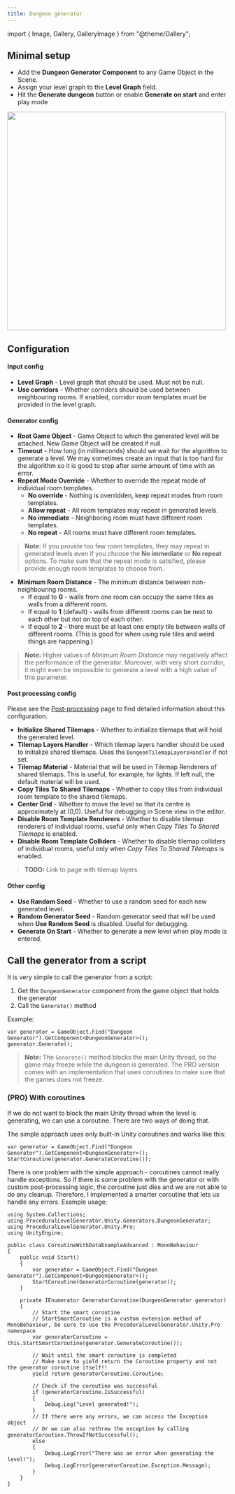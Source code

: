 ```yaml
---
title: Dungeon generator
---
```


import { Image, Gallery, GalleryImage } from "@theme/Gallery";

## Minimal setup

- Add the **Dungeon Generator Component** to any Game Object in the Scene.
- Assign your level graph to the **Level Graph** field.
- Hit the **Generate dungeon** button or enable **Generate on start** and enter play mode

<Image src="img/v2/generators/dungeon_generator_inspector.png" caption="Dungeon generator runner" width="500px" />

## Configuration

#### Input config

- **Level Graph** - Level graph that should be used. Must not be null.
- **Use corridors** - Whether corridors should be used between neighbouring rooms. If enabled, corridor room templates must be provided in the level graph.

#### Generator config

- **Root Game Object** - Game Object to which the generated level will be attached. New Game Object will be created if null.
- **Timeout** - How long (in milliseconds) should we wait for the algorithm to generate a level. We may sometimes create an input that is too hard for the algorithm so it is good to stop after some amount of time with an error.
- **Repeat Mode Override** - Whether to override the repeat mode of individual room templates.
    - **No override** - Nothing is overridden, keep repeat modes from room templates.
    - **Allow repeat** - All room templates may repeat in generated levels.
    - **No immediate** - Neighboring room must have different room templates.
    - **No repeat** - All rooms must have different room templates.

> **Note:** If you provide too few room templates, they may repeat in generated levels even if you choose the **No immediate** or **No repeat** options. To make sure that the repeat mode is satisfied, please provide enough room templates to choose from.

- **Minimum Room Distance** - The minimum distance between non-neighbouring rooms.
    - If equal to **0** - walls from one room can occupy the same tiles as walls from a different room.
    - If equal to **1** (default) - walls from different rooms can be next to each other but not on top of each other.
    - If equal to **2** - there must be at least one empty tile between walls of different rooms. (This is good for when using rule tiles and weird things are happening.)

> **Note:** Higher values of *Minimum Room Distance* may negatively affect the performance of the generator. Moreover, with very short corridor, it might even be impossible to generate a level with a high value of this parameter.

#### Post processing config

Please see the [Post-processing](../generators/post-process) page to find detailed information about this configuration.

- **Initialize Shared Tilemaps** - Whether to initialize tilemaps that will hold the generated level.
- **Tilemap Layers Handler** - Which tilemap layers handler should be used to initialize shared tilemaps. Uses the `DungeonTilemapLayersHandler` if not set.
- **Tilemap Material** - Material that will be used in Tilemap Renderers of shared tilemaps. This is useful, for example, for lights. If left null, the default material will be used.
- **Copy Tiles To Shared Tilemaps** - Whether to copy tiles from individual room template to the shared tilemaps.
- **Center Grid** - Whether to move the level so that its centre is approximately at (0,0). Useful for debugging in Scene view in the editor.
- **Disable Room Template Renderers** - Whether to disable tilemap renderers of individual rooms, useful only when *Copy Tiles To Shared Tilemaps* is enabled.
- **Disable Room Template Colliders** - Whether to disable tilemap colliders of individual rooms, useful only when *Copy Tiles To Shared Tilemaps* is enabled.

> **TODO:** Link to page with tilemap layers.

#### Other config

- **Use Random Seed** - Whether to use a random seed for each new generated level. 
- **Random Generator Seed** - Random generator seed that will be used when **Use Random Seed** is disabled. Useful for debugging.
- **Generate On Start** - Whether to generate a new level when play mode is entered.

## Call the generator from a script

It is very simple to call the generator from a script:

1. Get the `DungeonGenerator` component from the game object that holds the generator
2. Call the `Generate()` method

Example:

    var generator = GameObject.Find("Dungeon Generator").GetComponent<DungeonGenerator>();
    generator.Generate();

> **Note:** The `Generate()` method blocks the main Unity thread, so the game may freeze while the dungeon is generated. The PRO version comes with an implementation that uses coroutines to make sure that the games does not freeze.

### (PRO) With coroutines

If we do not want to block the main Unity thread when the level is generating, we can use a coroutine. There are two ways of doing that.

The simple approach uses only built-in Unity coroutines and works like this:

    var generator = GameObject.Find("Dungeon Generator").GetComponent<DungeonGenerator>();
    StartCoroutine(generator.GenerateCoroutine());

There is one problem with the simple approach - coroutines cannot really handle exceptions. So if there is some problem with the generator or with custom post-processing logic, the coroutine just dies and we are not able to do any cleanup. Therefore, I implemented a smarter coroutine that lets us handle any errors. Example usage:

    using System.Collections;
    using ProceduralLevelGenerator.Unity.Generators.DungeonGenerator;
    using ProceduralLevelGenerator.Unity.Pro;
    using UnityEngine;

    public class CoroutineWithDataExampleAdvanced : MonoBehaviour
    {
        public void Start()
        {
            var generator = GameObject.Find("Dungeon Generator").GetComponent<DungeonGenerator>();
            StartCoroutine(GeneratorCoroutine(generator));
        }

        private IEnumerator GeneratorCoroutine(DungeonGenerator generator)
        {
            // Start the smart coroutine
            // StartSmartCoroutine is a custom extension method of MonoBehaviour, be sure to use the ProceduralLevelGenerator.Unity.Pro namespace
            var generatorCoroutine = this.StartSmartCoroutine(generator.GenerateCoroutine());

            // Wait until the smart coroutine is completed
            // Make sure to yield return the Coroutine property and not the generator coroutine itself!!
            yield return generatorCoroutine.Coroutine;

            // Check if the coroutine was successful
            if (generatorCoroutine.IsSuccessful)
            {
                Debug.Log("Level generated!");
            }
            // If there were any errors, we can access the Exception object
            // Or we can also rethrow the exception by calling generatorCoroutine.ThrowIfNotSuccessful();
            else
            {
                Debug.LogError("There was an error when generating the level!");
                Debug.LogError(generatorCoroutine.Exception.Message);
            }
        }
    }
